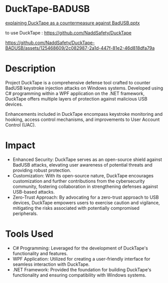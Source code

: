 # DuckTape-BADUSB

[explaining DuckTape as a countermeasure against BadUSB.pptx](https://github.com/NaddSafety/DuckTape-BADUSB/files/15052705/DuckTape.as.countermeasure.against.BadUSB.pptx)

to use DuckTape : https://github.com/NaddSafety/DuckTape


https://github.com/NaddSafety/DuckTape-BADUSB/assets/125468609/2c082987-2a1d-447f-81e2-46d818dfa79a





<h1>Description</h1>

Project DuckTape is a comprehensive defense tool crafted to counter BadUSB keystroke injection attacks on Windows systems. Developed using C# programming within a WPF application on the .NET framework, DuckTape offers multiple layers of protection against malicious USB devices.

Enhancements included in DuckTape encompass keystroke monitoring and hooking, access control mechanisms, and improvements to User Account Control (UAC).

<h1>Impact</h1>

- Enhanced Security: DuckTape serves as an open-source shield against BadUSB attacks, elevating user awareness of potential threats and providing robust protection.
- Customization: With its open-source nature, DuckTape encourages customization and further contributions from the cybersecurity community, fostering collaboration in strengthening defenses against USB-based attacks.
- Zero-Trust Approach: By advocating for a zero-trust approach to USB devices, DuckTape empowers users to exercise caution and vigilance, mitigating the risks associated with potentially compromised peripherals.


<h1>Tools Used</h1>

- C# Programming: Leveraged for the development of DuckTape's functionality and features.
- WPF Application: Utilized for creating a user-friendly interface for seamless interaction with DuckTape.
- .NET Framework: Provided the foundation for building DuckTape's functionality and ensuring compatibility with Windows systems.
